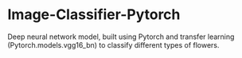 # Image-Classifier-Pytorch
Deep neural network model, built using Pytorch and transfer learning (Pytorch.models.vgg16_bn) to classify different types of flowers. 
